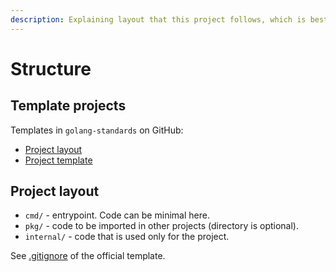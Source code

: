 ```yaml
---
description: Explaining layout that this project follows, which is best practice
---
```

# Structure

## Template projects

Templates in `golang-standards` on GitHub:

- [Project layout](https://github.com/golang-standards/project-layout)
- [Project template](https://github.com/golang-standards/project-template)


## Project layout

- `cmd/` - entrypoint. Code can be minimal here.
- `pkg/` - code to be imported in other projects (directory is optional).
- `internal/` - code that is used only for the project.

See [.gitignore](https://github.com/golang-standards/project-template/blob/master/.gitignore) of the official template.
